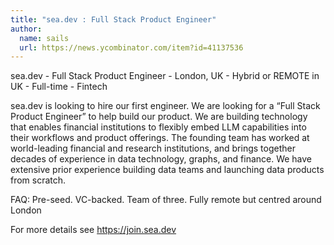 ```yaml
---
title: "sea.dev : Full Stack Product Engineer"
author:
  name: sails
  url: https://news.ycombinator.com/item?id=41137536
---
```

sea.dev - Full Stack Product Engineer - London, UK - Hybrid or REMOTE in UK - Full-time - Fintech

sea.dev is looking to hire our first engineer. We are looking for a “Full Stack Product Engineer” to help build our product.
We are building technology that enables financial institutions to flexibly embed LLM capabilities into their workflows and product offerings.
The founding team has worked at world-leading financial and research institutions, and brings together decades of experience in data technology, graphs, and finance. We have extensive prior experience building data teams and launching data products from scratch.

FAQ: Pre-seed. VC-backed. Team of three. Fully remote but centred around London

For more details see <a href="https:&#x2F;&#x2F;join.sea.dev" rel="nofollow">https:&#x2F;&#x2F;join.sea.dev</a>
